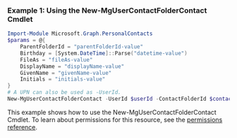 ### Example 1: Using the New-MgUserContactFolderContact Cmdlet
```powershell
Import-Module Microsoft.Graph.PersonalContacts
$params = @{
	ParentFolderId = "parentFolderId-value"
	Birthday = [System.DateTime]::Parse("datetime-value")
	FileAs = "fileAs-value"
	DisplayName = "displayName-value"
	GivenName = "givenName-value"
	Initials = "initials-value"
}
# A UPN can also be used as -UserId.
New-MgUserContactFolderContact -UserId $userId -ContactFolderId $contactFolderId -BodyParameter $params
```
This example shows how to use the New-MgUserContactFolderContact Cmdlet.
To learn about permissions for this resource, see the [permissions reference](/graph/permissions-reference).
